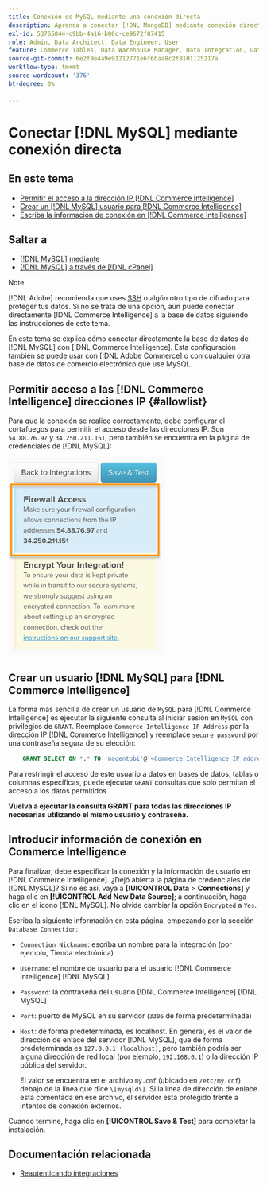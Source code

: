 ```yaml
---
title: Conexión de MySQL mediante una conexión directa
description: Aprenda a conectar [!DNL MongoDB] mediante conexión directa.
exl-id: 53765844-c9bb-4a16-b00c-ce9672f87415
role: Admin, Data Architect, Data Engineer, User
feature: Commerce Tables, Data Warehouse Manager, Data Integration, Data Import/Export
source-git-commit: 6e2f9e4a9e91212771e6f6baa8c2f8101125217a
workflow-type: tm+mt
source-wordcount: '376'
ht-degree: 0%

---
```


# Conectar [!DNL MySQL] mediante conexión directa

## En este tema

* [Permitir el acceso a la dirección IP  [!DNL Commerce Intelligence] ](#allowlist)
* [Crear un [!DNL MySQL] usuario para [!DNL Commerce Intelligence]](#steptwo)
* [Escriba la información de conexión en  [!DNL Commerce Intelligence]](#stepthree)

## Saltar a

* [[!DNL MySQL] mediante ](../integrations/mysql-via-ssh-tunnel.md)
* [[!DNL MySQL] a través de  [!DNL cPanel]](../integrations/mysql-via-cpanel.md)

>[!NOTE]
>
>[!DNL Adobe] recomienda que uses [SSH](../integrations/mysql-via-ssh-tunnel.md) o algún otro tipo de cifrado para proteger tus datos. Si no se trata de una opción, aún puede conectar directamente [!DNL Commerce Intelligence] a la base de datos siguiendo las instrucciones de este tema.

En este tema se explica cómo conectar directamente la base de datos de [!DNL MySQL] con [!DNL Commerce Intelligence]. Esta configuración también se puede usar con [!DNL Adobe Commerce] o con cualquier otra base de datos de comercio electrónico que use MySQL.

## Permitir acceso a las [!DNL Commerce Intelligence] direcciones IP {#allowlist}

Para que la conexión se realice correctamente, debe configurar el cortafuegos para permitir el acceso desde las direcciones IP. Son `54.88.76.97` y `34.250.211.151`, pero también se encuentra en la página de credenciales de [!DNL MySQL]:

![MBI_Allow_Access_IPs.png](../../../assets/MBI_allow_access_IPs.png)

## Crear un usuario [!DNL MySQL] para [!DNL Commerce Intelligence]

La forma más sencilla de crear un usuario de `MySQL` para [!DNL Commerce Intelligence] es ejecutar la siguiente consulta al iniciar sesión en `MySQL` con privilegios de `GRANT`. Reemplace `Commerce Intelligence IP Address` por la dirección IP [!DNL Commerce Intelligence] y reemplace `secure password` por una contraseña segura de su elección:

```sql
    GRANT SELECT ON *.* TO 'magentobi'@'<Commerce Intelligence IP address>' IDENTIFIED BY '<secure password>';
```

Para restringir el acceso de este usuario a datos en bases de datos, tablas o columnas específicas, puede ejecutar `GRANT` consultas que solo permitan el acceso a los datos permitidos.

**Vuelva a ejecutar la consulta GRANT para todas las direcciones IP necesarias utilizando el mismo usuario y contraseña.**

## Introducir información de conexión en Commerce Intelligence

Para finalizar, debe especificar la conexión y la información de usuario en [!DNL Commerce Intelligence]. ¿Dejó abierta la página de credenciales de [!DNL MySQL]? Si no es así, vaya a **[!UICONTROL Data** > **Connections]** y haga clic en **[!UICONTROL Add New Data Source]**; a continuación, haga clic en el icono [!DNL MySQL]. No olvide cambiar la opción `Encrypted` a `Yes`.

Escriba la siguiente información en esta página, empezando por la sección `Database Connection`:

* `Connection Nickname`: escriba un nombre para la integración (por ejemplo, Tienda electrónica)
* `Username`: el nombre de usuario para el usuario [!DNL Commerce Intelligence] [!DNL MySQL]
* `Password`: la contraseña del usuario [!DNL Commerce Intelligence] [!DNL MySQL]
* `Port`: puerto de MySQL en su servidor (`3306` de forma predeterminada)
* `Host`: de forma predeterminada, es localhost. En general, es el valor de dirección de enlace del servidor [!DNL MySQL], que de forma predeterminada es `127.0.0.1 (localhost)`, pero también podría ser alguna dirección de red local (por ejemplo, `192.168.0.1`) o la dirección IP pública del servidor.

  El valor se encuentra en el archivo `my.cnf` (ubicado en `/etc/my.cnf`) debajo de la línea que dice `\[mysqld\]`. Si la línea de dirección de enlace está comentada en ese archivo, el servidor está protegido frente a intentos de conexión externos.

Cuando termine, haga clic en **[!UICONTROL Save & Test]** para completar la instalación.

## Documentación relacionada

* [Reautenticando integraciones](https://experienceleague.adobe.com/docs/commerce-knowledge-base/kb/how-to/mbi-reauthenticating-integrations.html?lang=es)

